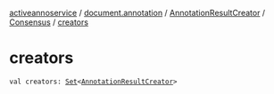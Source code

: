 [activeannoservice](../../../index.md) / [document.annotation](../../index.md) / [AnnotationResultCreator](../index.md) / [Consensus](index.md) / [creators](./creators.md)

# creators

`val creators: `[`Set`](https://kotlinlang.org/api/latest/jvm/stdlib/kotlin.collections/-set/index.html)`<`[`AnnotationResultCreator`](../index.md)`>`